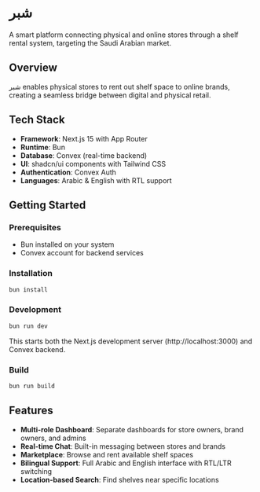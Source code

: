 # شبر

A smart platform connecting physical and online stores through a shelf rental system, targeting the Saudi Arabian market.

## Overview

شبر enables physical stores to rent out shelf space to online brands, creating a seamless bridge between digital and physical retail.

## Tech Stack

- **Framework**: Next.js 15 with App Router
- **Runtime**: Bun
- **Database**: Convex (real-time backend)
- **UI**: shadcn/ui components with Tailwind CSS
- **Authentication**: Convex Auth
- **Languages**: Arabic & English with RTL support

## Getting Started

### Prerequisites
- Bun installed on your system
- Convex account for backend services

### Installation

```bash
bun install
```

### Development

```bash
bun run dev
```

This starts both the Next.js development server (http://localhost:3000) and Convex backend.

### Build

```bash
bun run build
```

## Features

- **Multi-role Dashboard**: Separate dashboards for store owners, brand owners, and admins
- **Real-time Chat**: Built-in messaging between stores and brands
- **Marketplace**: Browse and rent available shelf spaces
- **Bilingual Support**: Full Arabic and English interface with RTL/LTR switching
- **Location-based Search**: Find shelves near specific locations
